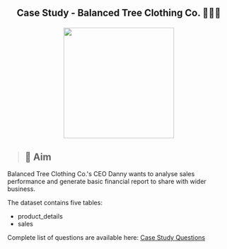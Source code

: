 ## <p align="center">Case Study - Balanced Tree Clothing Co. 🦑🍤🦪 </p>
<p align='Center'>
   <img width = '250' height='250' src='https://8weeksqlchallenge.com/images/case-study-designs/7.png'
</p>     
 
 >## 🏹 Aim
Balanced Tree Clothing Co.'s CEO Danny wants to analyse sales performance and generate basic financial report to share with wider business.
  
  
  The dataset contains five tables:
   - product_details
   - sales
  
   
 Complete list of questions are available here: [Case Study Questions](https://8weeksqlchallenge.com/case-study-7/)

